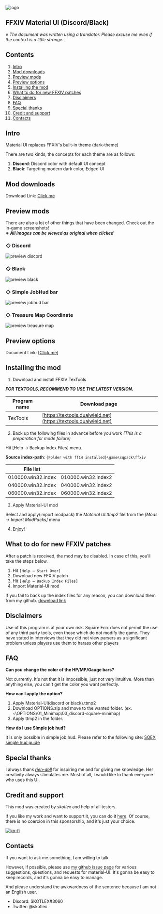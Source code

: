 ![logo](https://github.com/skotlex/ffxiv-material-ui/blob/master/ModPacks/Resources/Preview/github_logo_w902.png)

## FFXIV Material UI (Discord/Black)
*※ The document was written using a translator. Please excuse me even if the context is a little strange.*

## Contents

1. [Intro](#intro)  
2. [Mod downloads](#mod-downloads)  
3. [Preview mods](#preview-mods)  
4. [Preview options](#preview-options)
5. [Installing the mod](#installing-the-mod)  
6. [What to do for new FFXIV patches](#what-to-do-for-new-ffxiv-patches)  
7. [Disclaimers](#disclaimers)  
8. [FAQ](#faq)  
9. [Special thanks](#special-thanks)  
10. [Credit and support](#credit-and-support)  
11. [Contacts](#contacts)


## Intro

Material UI replaces FFXIV's built-in theme (dark-theme)

There are two kinds, the concepts for each theme are as follows:

1. **Discord**: Discord color with default UI concept
2. **Black**: Targeting modern dark color, Edged UI

## Mod downloads

Download Link: [Click me](https://github.com/skotlex/ffxiv-material-ui/releases)

## Preview mods

There are also a lot of other things that have been changed. Check out the in-game screenshots!  
<b><i>※ All images can be viewed as original when clicked</i></b>

### ◇ Discord
![preview discord](https://github.com/skotlex/ffxiv-material-ui/blob/master/ModPacks/Resources/Preview/preview(discord).png)

### ◇ Black
![preview black](https://github.com/skotlex/ffxiv-material-ui/blob/master/ModPacks/Resources/Preview/preview(black).png)

### ◇ Simple JobHud bar
![preview jobhud bar](https://github.com/skotlex/ffxiv-material-ui/blob/master/ModPacks/Resources/Preview/jobhud.png)

### ◇ Treasure Map Coordinate
![preview treasure map](https://github.com/skotlex/ffxiv-material-ui/blob/master/ModPacks/Resources/Preview/mappack.png)

## Preview options
Document Link: [[Click me](https://github.com/skotlex/ffxiv-material-ui/blob/master/preview_options.md)]

## Installing the mod

1. Download and install FFXIV TexTools

***FOR TEXTOOLS, RECOMMEND TO USE THE LATEST VERSION.***

| Program name  | Download page |
|---|---|
| TexTools | [https://textools.dualwield.net](https://textools.dualwield.net) |

2. Back up the following files in advance before you work *(This is a preparation for mode failure)*

Hit [Help → Backup Index Files] menu. 

**Source index-path**: `{Folder with ff14 installed}\game\sqpack\ffxiv`

| File list |   |
|---|---|
| 010000.win32.index | 010000.win32.index2 |
| 040000.win32.index | 040000.win32.index2 |
| 060000.win32.index | 060000.win32.index2 |

3. Apply Material-UI mod

Select and apply(import modpack) the *Material UI.ttmp2* file from the *[Mods → Import ModPacks]* menu

4. Enjoy!

## What to do for new FFXIV patches

After a patch is received, the mod may be disabled. In case of this, you'll take the steps below.

1. Hit `[Help → Start Over]`
2. Download new FFXIV patch
3. Hit `[Help → Backup Index Files]`
4. Import Material-UI mod

If you fail to back up the index files for any reason, you can download them from my github. [download link](https://github.com/skotlex/ffxiv-material-ui/tree/master/Discord/Index_Backups)

## Disclaimers

Use of this program is at your own risk. Square Enix does not permit the use of any third party tools, even those which do not modify the game. They have stated in interviews that they did not view parsers as a significant problem unless players use them to harass other players

## FAQ

**Can you change the color of the HP/MP/Gauge bars?**

Not currently. It's not that it is impossible, just not very intuitive. More than anything else, you can't get the color you want perfectly.

**How can I apply the option?**

1. Apply Material-UI(discord or black).ttmp2
2. Download OPTIONS.zip and move to the wanted folder. (ex. ~\OPTIONS\01_Minimap\03_discord-square-minimap)
3. Apply ttmp2 in the folder.

**How do I use Simple job hud?**

It is only possible in simple job hud. Please refer to the following site:
[SQEX simple hud guide](https://na.finalfantasyxiv.com/blog/002175.html)

## Special thanks

I always thank [*rien-doll*](https://github.com/rien-doll/minimal-ui) for inspiring me and for giving me knowledge. Her creativity always stimulates me. Most of all, I would like to thank everyone who uses this UI.

## Credit and support

This mod was created by *skotlex* and help of all testers. 

If you like my work and want to support it, you can do it [here](https://ko-fi.com/skotlex). Of course, there is no coercion in this sponsorship, and it's just your choice.

[![ko-fi](https://www.ko-fi.com/img/githubbutton_sm.svg)](https://ko-fi.com/O4O8YTN7)

## Contacts

If you want to ask me something, I am willing to talk. 

However, if possible, please use [my github issue page](https://github.com/skotlex/ffxiv-material-ui/issues) for various suggestions, questions, and requests for material-UI. It's gonna be easy to keep records, and it's gonna be easy to manage.

And please understand the awkwardness of the sentence because I am not an English user.

* Discord: SKOTLEX#3060
* Twitter: @skotlex

